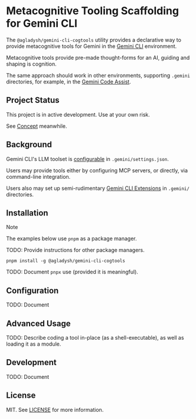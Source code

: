 # Metacognitive Tooling Scaffolding for Gemini CLI

The `@agladysh/gemini-cli-cogtools` utility provides a declarative way to provide metacognitive tools for Gemini
in the [Gemini CLI](https://github.com/google-gemini/gemini-cli) environment.

Metacognitive tools provide pre-made thought-forms for an AI, guiding and shaping is cognition.

The same approach should work in other environments, supporting `.gemini` directories, for example,
in the [Gemini Code Assist](https://codeassist.google/).

## Project Status

This project is in active development. Use at your own risk.

See [Concept](docs/spec/concept.md) meanwhile.

## Background

Gemini CLI's LLM toolset is [configurable](https://github.com/google-gemini/gemini-cli/blob/main/docs/cli/configuration.md)
in `.gemini/settings.json`.

Users may provide tools either by configuring MCP servers, or directly, via command-line integration.

Users also may set up semi-rudimentary
[Gemini CLI Extensions](https://github.com/google-gemini/gemini-cli/blob/main/docs/extension.md) in `.gemini/` directories.

## Installation

> [!NOTE]
> The examples below use `pnpm` as a package manager.
>
> TODO: Provide instructions for other package managers.

```shell
pnpm install -g @agladysh/gemini-cli-cogtools
```

TODO: Document `pnpx` use (provided it is meaningful).

## Configuration

TODO: Document

## Advanced Usage

TODO: Describe coding a tool in-place (as a shell-executable), as well as loading it as a module.

## Development

TODO: Document

## License

MIT. See [LICENSE](LICENSE) for more information.
